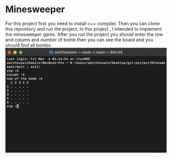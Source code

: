 # Minesweeper
For this project first you need to install c++ compiler. Then you can clone this repository and run the project.
In this project , I intended to implement the minesweeper game.
After you run the project you should enter the row and column and number of bomb then you can see the board and you should find all bombs.
<br>
![This is an image](image/showboard.png)
